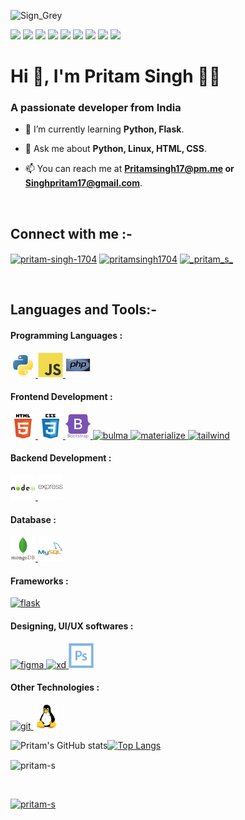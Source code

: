 ![Sign_Grey](https://user-images.githubusercontent.com/51298487/152511082-b659af47-08da-434c-94b7-f62ce9c9c46c.png)


![](https://img.shields.io/badge/Ubuntu-OS-informational?style=flat-square&logo=Ubuntu&logoColor=white&color=0079d3) ![](https://img.shields.io/badge/Python-Code-informational?style=flat-square&logo=Python&logoColor=white&color=0079d3) ![](https://img.shields.io/badge/HTML-Markup-informational?style=flat-square&logo=HTML5&logoColor=white&color=0079d3) ![](https://img.shields.io/badge/CSS-StyleSheet-informational?style=flat-square&logo=CSS3&logoColor=white&color=0079d3) ![](https://img.shields.io/badge/JavaScript-Code-informational?style=flat-square&logo=JavaScript&logoColor=white&color=0079d3) ![](https://img.shields.io/badge/php-Code-informational?style=flat-square&logo=php&logoColor=white&color=0079d3) ![](https://img.shields.io/badge/RaspberryPi-SBC-informational?style=flat-square&logo=RaspberryPi&logoColor=white&color=0079d3) ![](https://img.shields.io/badge/Figma-UI/UX-informational?style=flat-square&logo=Figma&logoColor=white&color=0079d3) ![](https://img.shields.io/badge/Photoshop-MediaDesign-informational?style=flat-square&logo=AdobePhotoshop&logoColor=white&color=0079d3)
<br>




<h1 align="left">Hi 👋, I'm Pritam Singh 👨‍💻</h1>
<h3 align="left">A passionate developer from India</h3>

- 🌱 I’m currently learning **Python, Flask**.

- 💬 Ask me about **Python, Linux, HTML, CSS**.

- 📫 You can reach me at **Pritamsingh17@pm.me or Singhpritam17@gmail.com**.
<br>

<h2 align="left">Connect with me :-</h2>
<p align="left">
    <a href="https://linkedin.com/in/pritam-singh-1704" target="blank"><img align="center" src="https://raw.githubusercontent.com/rahuldkjain/github-profile-readme-generator/master/src/images/icons/Social/linked-in-alt.svg" alt="pritam-singh-1704" height="30" width="40" /></a>
    <a href="https://fb.com/pritamsingh1704" target="blank"><img align="center" src="https://raw.githubusercontent.com/rahuldkjain/github-profile-readme-generator/master/src/images/icons/Social/facebook.svg" alt="pritamsingh1704" height="30" width="40" /></a>
    <a href="https://instagram.com/_pritam_s_" target="blank"><img align="center" src="https://raw.githubusercontent.com/rahuldkjain/github-profile-readme-generator/master/src/images/icons/Social/instagram.svg" alt="_pritam_s_" height="30" width="40" /></a>
</p>
<br>

<h2 align="left">Languages and Tools:-</h2>
<h4 align="left">Programming Languages :</h4>
<p align="left"><a href="https://www.python.org" target="_blank" rel="noreferrer"> <img src="https://raw.githubusercontent.com/devicons/devicon/master/icons/python/python-original.svg" alt="python" width="40" height="40"/> </a>
<a href="https://developer.mozilla.org/en-US/docs/Web/JavaScript" target="_blank" rel="noreferrer"> <img src="https://raw.githubusercontent.com/devicons/devicon/master/icons/javascript/javascript-original.svg" alt="javascript" width="40" height="40"/> </a>
<a href="https://www.php.net" target="_blank" rel="noreferrer"> <img src="https://raw.githubusercontent.com/devicons/devicon/master/icons/php/php-original.svg" alt="php" width="40" height="40"/> </a> 

<h4 align="left">Frontend Development :</h4>
<a href="https://www.w3.org/html/" target="_blank" rel="noreferrer"> <img src="https://raw.githubusercontent.com/devicons/devicon/master/icons/html5/html5-original-wordmark.svg" alt="html5" width="40" height="40"/> </a>
<a href="https://www.w3schools.com/css/" target="_blank" rel="noreferrer"> <img src="https://raw.githubusercontent.com/devicons/devicon/master/icons/css3/css3-original-wordmark.svg" alt="css3" width="40" height="40"/> </a>    
<a href="https://getbootstrap.com" target="_blank" rel="noreferrer"> <img src="https://raw.githubusercontent.com/devicons/devicon/master/icons/bootstrap/bootstrap-plain-wordmark.svg" alt="bootstrap" width="40" height="40"/> </a> 
<a href="https://bulma.io/" target="_blank" rel="noreferrer"> <img src="https://raw.githubusercontent.com/gilbarbara/logos/804dc257b59e144eaca5bc6ffd16949752c6f789/logos/bulma.svg" alt="bulma" width="40" height="40"/> </a>
<a href="https://materializecss.com/" target="_blank" rel="noreferrer"> <img src="https://raw.githubusercontent.com/prplx/svg-logos/5585531d45d294869c4eaab4d7cf2e9c167710a9/svg/materialize.svg" alt="materialize" width="40" height="40"/> </a>
<a href="https://tailwindcss.com/" target="_blank" rel="noreferrer"> <img src="https://www.vectorlogo.zone/logos/tailwindcss/tailwindcss-icon.svg" alt="tailwind" width="40" height="40"/> </a>

<br>
<h4 align="left">Backend Development :</h4>
<a href="https://nodejs.org" target="_blank" rel="noreferrer"> <img src="https://raw.githubusercontent.com/devicons/devicon/master/icons/nodejs/nodejs-original-wordmark.svg" alt="nodejs" width="40" height="40"/> </a>
<a href="https://expressjs.com" target="_blank" rel="noreferrer"> <img src="https://raw.githubusercontent.com/devicons/devicon/master/icons/express/express-original-wordmark.svg" alt="express" width="40" height="40"/> </a> 

<br>
<h4 align = 'left'>Database :</h4>
<a href="https://www.mongodb.com/" target="_blank" rel="noreferrer"> <img src="https://raw.githubusercontent.com/devicons/devicon/master/icons/mongodb/mongodb-original-wordmark.svg" alt="mongodb" width="40" height="40"/> </a>
<a href="https://www.mysql.com/" target="_blank" rel="noreferrer"> <img src="https://raw.githubusercontent.com/devicons/devicon/master/icons/mysql/mysql-original-wordmark.svg" alt="mysql" width="40" height="40"/> </a>

<br>
<h4 align="left">Frameworks :</h4>
<a href="https://flask.palletsprojects.com/" target="_blank" rel="noreferrer"> <img src="https://www.vectorlogo.zone/logos/pocoo_flask/pocoo_flask-icon.svg" alt="flask" width="40" height="40"/> </a>

<br>
<h4 align="left">Designing, UI/UX softwares :</h4>
<a href="https://www.figma.com/" target="_blank" rel="noreferrer"> <img src="https://www.vectorlogo.zone/logos/figma/figma-icon.svg" alt="figma" width="40" height="40"/> </a> 
<a href="https://www.adobe.com/products/xd.html" target="_blank" rel="noreferrer"> <img src="https://cdn.worldvectorlogo.com/logos/adobe-xd.svg" alt="xd" width="40" height="40"/> </a>
<a href="https://www.photoshop.com/en" target="_blank" rel="noreferrer"> <img src="https://raw.githubusercontent.com/devicons/devicon/master/icons/photoshop/photoshop-line.svg" alt="photoshop" width="40" height="40"/> </a>

<br>
<h4 align="left">Other Technologies :</h4>
<a href="https://git-scm.com/" target="_blank" rel="noreferrer"> <img src="https://www.vectorlogo.zone/logos/git-scm/git-scm-icon.svg" alt="git" width="40" height="40"/> </a>   <a href="https://www.linux.org/" target="_blank" rel="noreferrer"> <img src="https://raw.githubusercontent.com/devicons/devicon/master/icons/linux/linux-original.svg" alt="linux" width="40" height="40"/> </a>       </p>

![Pritam's GitHub stats](https://github-readme-stats.vercel.app/api?username=pritam-s&show_icons=false&hide=prs,issues,contribs)[![Top Langs](https://github-readme-stats.vercel.app/api/top-langs/?username=pritam-s&langs_count=8&layout=compact)](https://github.com/pritam-s/github-readme-stats)

<p><img align="center" src="https://github-readme-streak-stats.herokuapp.com/?user=pritam-s&" alt="pritam-s" /></p>
<br>
<p align="left"> <a href="https://github.com/ryo-ma/github-profile-trophy"><img src="https://github-profile-trophy.vercel.app/?username=pritam-s&no-frame=true&no-bg=true" alt="pritam-s" /></a> </p>
